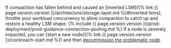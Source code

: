 If compaction has fallen behind and caused an [inverted LSM]({% link {{ page.version.version }}/architecture/storage-layer.md %}#inverted-lsms), throttle your workload concurrency to allow compaction to catch up and restore a healthy LSM shape. {% include {{ page.version.version }}/prod-deployment/prod-guidance-connection-pooling.md %} If a node is severely impacted, you can [start a new node]({% link {{ page.version.version }}/cockroach-start.md %}) and then [decommission the problematic node](node-shutdown.html?filters=decommission#remove-nodes).